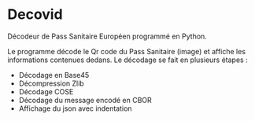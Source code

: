 # Decovid
Décodeur de Pass Sanitaire Européen programmé en Python.

Le programme décode le Qr code du Pass Sanitaire (image) et affiche les informations contenues dedans.
Le décodage se fait en plusieurs étapes :
- Décodage en Base45
- Décompression Zlib
- Décodage COSE
- Décodage du message encodé en CBOR
- Affichage du json avec indentation
